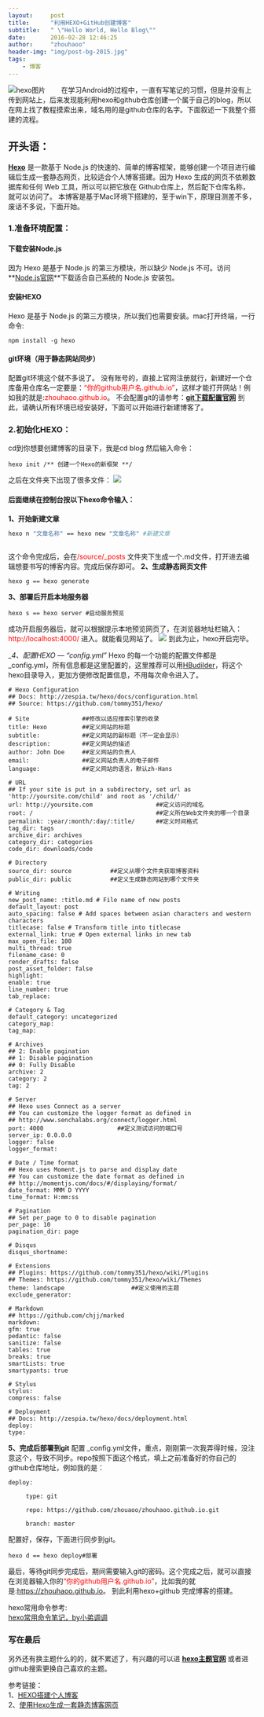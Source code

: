 ```yaml
---
layout:     post
title:      "利用HEXO+GitHub创建博客"
subtitle:   " \"Hello World, Hello Blog\""
date:       2016-02-28 12:46:25
author:     "zhouhaoo"
header-img: "img/post-bg-2015.jpg"
tags:
    - 博客
---
```


![hexo图片](/img/hexo.png) 
　　在学习Android的过程中，一直有写笔记的习惯，但是并没有上传到网站上，后来发现能利用hexo和github仓库创建一个属于自己的blog，所以在网上找了教程摸索出来，域名用的是github仓库的名字。下面叙述一下我整个搭建的流程。
<!-- more -->
## 开头语：
__[Hexo](https://hexo.io)__ 是一款基于 Node.js 的快速的、简单的博客框架，能够创建一个项目进行编辑后生成一套静态网页，比较适合个人博客搭建。因为 Hexo 生成的网页不依赖数据库和任何 Web 工具，所以可以把它放在 Github仓库上，然后配下仓库名称，就可以访问了。
本博客是基于Mac环境下搭建的，至于win下，原理目测差不多，废话不多说，下面开始。

### 1.准备环境配置：
#### 下载安装Node.js 
因为 Hexo 是基于 Node.js 的第三方模块，所以缺少 Node.js 不可。访问 **[Node.js官网](https://nodejs.org/en/)**下载适合自己系统的 Node.js 安装包。
#### 安装HEXO
Hexo 是基于 Node.js 的第三方模块，所以我们也需要安装。mac打开终端，一行命令:
```shell
npm install -g hexo
```
#### git环境（用于静态网站同步）
配置git环境这个就不多说了。
没有账号的，直接上官网注册就行，新建好一个仓库备用仓库名一定要是：<font color=#ff0000>“你的github用户名.github.io”</font>，这样才能打开网站！例如我的就是:<font color=#ff0000>zhouhaoo.github.io</font>。
不会配置git的请参考：**[git下载配置官网](https://git-scm.com/downloads
)**
到此，请确认所有环境已经安装好，下面可以开始进行新建博客了。

### 2.初始化HEXO：
cd到你想要创建博客的目录下，我是cd blog 然后输入命令：
```shell
hexo init /** 创建一个Hexo的新框架 **/
```
之后在文件夹下出现了很多文件：
![](/img/blog.png) 
#### 后面继续在控制台按以下hexo命令输入：
__1、开始新建文章__
``` bash
hexo n "文章名称" == hexo new "文章名称" #新建文章
 
```
这个命令完成后，会在<font color=#ff0000>/source/_posts</font> 文件夹下生成一个.md文件，打开进去编辑想要书写的博客内容。完成后保存即可。
 __2、生成静态网页文件__

```
hexo g == hexo generate 
```
 __3、部署后开启本地服务器__
```
hexo s == hexo server #启动服务预览
```
成功开启服务器后，就可以根据提示本地预览网页了，在浏览器地址栏输入：<font color=#ff0000>http://localhost:4000/</font>  进入。就能看见网站了。
![](/img/hexoold.jpg) 
到此为止，hexo开启完毕。

 __4、配置HEXO — “_config.yml”__
Hexo 的每一个功能的配置文件都是 _config.yml，所有信息都是这里配置的，这里推荐可以用[HBudilder](http://www.dcloud.io)，将这个hexo目录导入，更加方便修改配置信息，不用每次命令进入了。
```
# Hexo Configuration
## Docs: http://zespia.tw/hexo/docs/configuration.html
## Source: https://github.com/tommy351/hexo/

# Site               ##修改以适应搜索引擎的收录
title: Hexo          ##定义网站的标题
subtitle:            ##定义网站的副标题（不一定会显示）
description:         ##定义网站的描述
author: John Doe     ##定义网站的负责人
email:               ##定义网站负责人的电子邮件
language:            ##定义网站的语言，默认zh-Hans

# URL
## If your site is put in a subdirectory, set url as 'http://yoursite.com/child' and root as '/child/'
url: http://yoursite.com                  ##定义访问的域名
root: /                                   ##定义所在Web文件夹的哪一个目录
permalink: :year/:month/:day/:title/      ##定义时间格式
tag_dir: tags                             
archive_dir: archives
category_dir: categories
code_dir: downloads/code

# Directory
source_dir: source           ##定义从哪个文件夹获取博客资料              
public_dir: public           ##定义生成静态网站到哪个文件夹

# Writing
new_post_name: :title.md # File name of new posts
default_layout: post
auto_spacing: false # Add spaces between asian characters and western characters
titlecase: false # Transform title into titlecase
external_link: true # Open external links in new tab
max_open_file: 100
multi_thread: true
filename_case: 0
render_drafts: false
post_asset_folder: false
highlight:
enable: true
line_number: true
tab_replace:

# Category & Tag
default_category: uncategorized
category_map:
tag_map:

# Archives
## 2: Enable pagination
## 1: Disable pagination
## 0: Fully Disable
archive: 2
category: 2
tag: 2

# Server
## Hexo uses Connect as a server
## You can customize the logger format as defined in
## http://www.senchalabs.org/connect/logger.html
port: 4000                     ##定义测试访问的端口号
server_ip: 0.0.0.0             
logger: false
logger_format:

# Date / Time format
## Hexo uses Moment.js to parse and display date
## You can customize the date format as defined in
## http://momentjs.com/docs/#/displaying/format/
date_format: MMM D YYYY
time_format: H:mm:ss

# Pagination
## Set per_page to 0 to disable pagination
per_page: 10
pagination_dir: page

# Disqus
disqus_shortname:

# Extensions
## Plugins: https://github.com/tommy351/hexo/wiki/Plugins
## Themes: https://github.com/tommy351/hexo/wiki/Themes
theme: landscape                   ##定义使用的主题
exclude_generator:

# Markdown
## https://github.com/chjj/marked
markdown:
gfm: true
pedantic: false
sanitize: false
tables: true
breaks: true
smartLists: true
smartypants: true

# Stylus
stylus:
compress: false

# Deployment
## Docs: http://zespia.tw/hexo/docs/deployment.html
deploy:
type:
```
 __5、完成后部署到git__
配置 _config.yml文件，重点，刚刚第一次我弄得时候，没注意这个，导致不同步。repo按照下面这个格式，填上之前准备好的你自己的github仓库地址，例如我的是：

```
deploy:

     type: git

     repo: https://github.com/zhouaoo/zhouhaoo.github.io.git

     branch: master
```

配置好，保存，下面进行同步到git。

```
hexo d == hexo deploy#部署
```

最后，等待git同步完成后，期间需要输入git的密码。这个完成之后，就可以直接在浏览器输入你的<font color=#ff0000>“你的github用户名.github.io”</font>，比如我的就是:<font color=#ff0000>https://zhouhaoo.github.io</font>。
到此利用hexo+github 完成博客的搭建。


hexo常用命令参考: <br/>[hexo常用命令笔记，by小弟调调](https://segmentfault.com/a/1190000002632530)
### 写在最后
另外还有换主题什么的的，就不累述了，有兴趣的可以进 __[hexo主题官网](https://hexo.io/themes/)__ 或者进github搜索更换自己喜欢的主题。

参考链接：<br/>
1、[HEXO搭建个人博客](http://baixin.io/2015/08/HEXO搭建个人博客/)<br/>
2、[使用Hexo生成一套静态博客网页](http://ninghao.net/blog/1412)